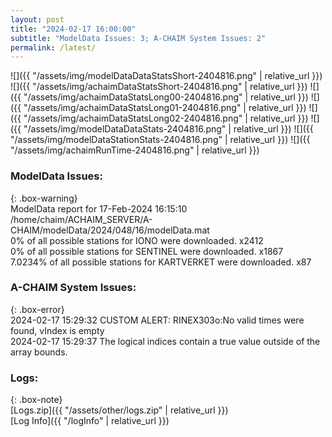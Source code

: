 ```yaml
---
layout: post
title: "2024-02-17 16:00:00"
subtitle: "ModelData Issues: 3; A-CHAIM System Issues: 2"
permalink: /latest/
---
```


![]({{ "/assets/img/modelDataDataStatsShort-2404816.png" | relative_url }})
![]({{ "/assets/img/achaimDataStatsShort-2404816.png" | relative_url }})
![]({{ "/assets/img/achaimDataStatsLong00-2404816.png" | relative_url }})
![]({{ "/assets/img/achaimDataStatsLong01-2404816.png" | relative_url }})
![]({{ "/assets/img/achaimDataStatsLong02-2404816.png" | relative_url }})
![]({{ "/assets/img/modelDataDataStats-2404816.png" | relative_url }})
![]({{ "/assets/img/modelDataStationStats-2404816.png" | relative_url }})
![]({{ "/assets/img/achaimRunTime-2404816.png" | relative_url }})


### ModelData Issues:  
  
{: .box-warning}  
 ModelData report for 17-Feb-2024 16:15:10   
 /home/chaim/ACHAIM_SERVER/A-CHAIM/modelData/2024/048/16/modelData.mat   
 0% of all possible stations for IONO were downloaded. x2412   
 0% of all possible stations for SENTINEL were downloaded. x1867   
 7.0234% of all possible stations for KARTVERKET were downloaded. x87   
  
### A-CHAIM System Issues:  
  
{: .box-error}  
2024-02-17 15:29:32 CUSTOM ALERT: RINEX303o:No valid times were found, vIndex is empty  
2024-02-17 15:29:37 The logical indices contain a true value outside of the array bounds.  

### Logs:  
  
{: .box-note}  
[Logs.zip]({{ "/assets/other/logs.zip" | relative_url }})  
[Log Info]({{ "/logInfo" | relative_url }})  
